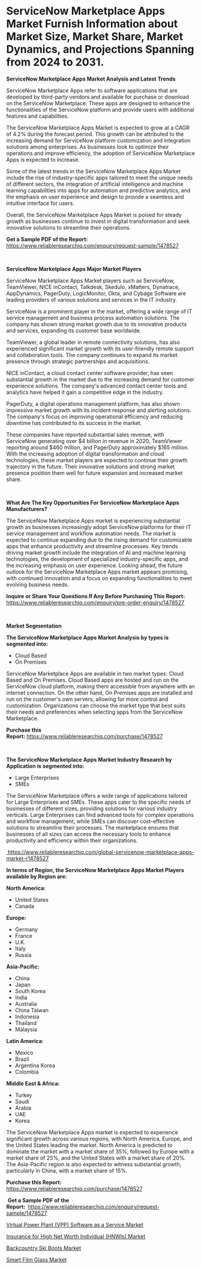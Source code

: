 <p><h1>ServiceNow Marketplace Apps Market Furnish Information about Market Size, Market Share, Market Dynamics, and Projections Spanning from 2024 to 2031.</h1></p><p><strong>ServiceNow Marketplace Apps Market Analysis and Latest Trends</strong></p>
<p><p>ServiceNow Marketplace Apps refer to software applications that are developed by third-party vendors and available for purchase or download on the ServiceNow Marketplace. These apps are designed to enhance the functionalities of the ServiceNow platform and provide users with additional features and capabilities.</p><p>The ServiceNow Marketplace Apps Market is expected to grow at a CAGR of 4.2% during the forecast period. This growth can be attributed to the increasing demand for ServiceNow platform customization and integration solutions among enterprises. As businesses look to optimize their operations and improve efficiency, the adoption of ServiceNow Marketplace Apps is expected to increase.</p><p>Some of the latest trends in the ServiceNow Marketplace Apps Market include the rise of industry-specific apps tailored to meet the unique needs of different sectors, the integration of artificial intelligence and machine learning capabilities into apps for automation and predictive analytics, and the emphasis on user experience and design to provide a seamless and intuitive interface for users.</p><p>Overall, the ServiceNow Marketplace Apps Market is poised for steady growth as businesses continue to invest in digital transformation and seek innovative solutions to streamline their operations.</p></p>
<p><strong>Get a Sample PDF of the Report:&nbsp;</strong> <a href="https://www.reliableresearchiq.com/enquiry/request-sample/1478527">https://www.reliableresearchiq.com/enquiry/request-sample/1478527</a></p>
<p>&nbsp;</p>
<p><strong>ServiceNow Marketplace Apps Major Market Players</strong></p>
<p><p>ServiceNow Marketplace Apps Market players such as ServiceNow, TeamViewer, NICE inContact, Talkdesk, Skedulo, xMatters, Dynatrace, AppDynamics, PagerDuty, LogicMonitor, Okta, and Cybage Software are leading providers of various solutions and services in the IT industry.</p><p>ServiceNow is a prominent player in the market, offering a wide range of IT service management and business process automation solutions. The company has shown strong market growth due to its innovative products and services, expanding its customer base worldwide.</p><p>TeamViewer, a global leader in remote connectivity solutions, has also experienced significant market growth with its user-friendly remote support and collaboration tools. The company continues to expand its market presence through strategic partnerships and acquisitions.</p><p>NICE inContact, a cloud contact center software provider, has seen substantial growth in the market due to the increasing demand for customer experience solutions. The company's advanced contact center tools and analytics have helped it gain a competitive edge in the industry.</p><p>PagerDuty, a digital operations management platform, has also shown impressive market growth with its incident response and alerting solutions. The company's focus on improving operational efficiency and reducing downtime has contributed to its success in the market.</p><p>These companies have reported substantial sales revenue, with ServiceNow generating over $4 billion in revenue in 2020, TeamViewer reporting around $460 million, and PagerDuty approximately $165 million. With the increasing adoption of digital transformation and cloud technologies, these market players are expected to continue their growth trajectory in the future. Their innovative solutions and strong market presence position them well for future expansion and increased market share.</p></p>
<p>&nbsp;</p>
<p><strong>What Are The Key Opportunities For ServiceNow Marketplace Apps Manufacturers?</strong></p>
<p><p>The ServiceNow Marketplace Apps market is experiencing substantial growth as businesses increasingly adopt ServiceNow platforms for their IT service management and workflow automation needs. The market is expected to continue expanding due to the rising demand for customizable apps that enhance productivity and streamline processes. Key trends driving market growth include the integration of AI and machine learning technologies, the development of specialized industry-specific apps, and the increasing emphasis on user experience. Looking ahead, the future outlook for the ServiceNow Marketplace Apps market appears promising, with continued innovation and a focus on expanding functionalities to meet evolving business needs.</p></p>
<p><strong>Inquire or Share Your Questions If Any Before Purchasing This Report:</strong> <a href="https://www.reliableresearchiq.com/enquiry/pre-order-enquiry/1478527">https://www.reliableresearchiq.com/enquiry/pre-order-enquiry/1478527</a></p>
<p>&nbsp;</p>
<p><strong>Market Segmentation</strong></p>
<p><strong>The ServiceNow Marketplace Apps Market Analysis by types is segmented into:</strong></p>
<p><ul><li>Cloud Based</li><li>On Premises</li></ul></p>
<p><p>ServiceNow Marketplace Apps are available in two market types: Cloud Based and On Premises. Cloud Based apps are hosted and run on the ServiceNow cloud platform, making them accessible from anywhere with an internet connection. On the other hand, On Premises apps are installed and run on the customer's own servers, allowing for more control and customization. Organizations can choose the market type that best suits their needs and preferences when selecting apps from the ServiceNow Marketplace.</p></p>
<p><strong>Purchase this Report:&nbsp;</strong><a href="https://www.reliableresearchiq.com/purchase/1478527">https://www.reliableresearchiq.com/purchase/1478527</a></p>
<p>&nbsp;</p>
<p><strong>The ServiceNow Marketplace Apps Market Industry Research by Application is segmented into:</strong></p>
<p><ul><li>Large Enterprises</li><li>SMEs</li></ul></p>
<p><p>The ServiceNow Marketplace offers a wide range of applications tailored for Large Enterprises and SMEs. These apps cater to the specific needs of businesses of different sizes, providing solutions for various industry verticals. Large Enterprises can find advanced tools for complex operations and workflow management, while SMEs can discover cost-effective solutions to streamline their processes. The marketplace ensures that businesses of all sizes can access the necessary tools to enhance productivity and efficiency within their organizations.</p></p>
<p><a href="https://www.reliableresearchiq.com/global-servicenow-marketplace-apps-market-r1478527">&nbsp;https://www.reliableresearchiq.com/global-servicenow-marketplace-apps-market-r1478527</a></p>
<p><strong>In terms of Region, the ServiceNow Marketplace Apps Market Players available by Region are:</strong></p>
<p>
    <p> <strong> North America: </strong>
        <ul>
            <li>United States</li>
            <li>Canada</li>
        </ul>
        </p> 
    <p> <strong> Europe: </strong>
        <ul>
            <li>Germany</li>
            <li>France</li>
            <li>U.K.</li>
            <li>Italy</li>
            <li>Russia</li>
        </ul>
        </p> 
    <p> <strong> Asia-Pacific: </strong>
        <ul>
            <li>China</li>
            <li>Japan</li>
            <li>South Korea</li>
            <li>India</li>
            <li>Australia</li>
            <li>China Taiwan</li>
            <li>Indonesia</li>
            <li>Thailand</li>
            <li>Malaysia</li>
        </ul>
        </p> 
    <p> <strong> Latin America: </strong>
        <ul>
            <li>Mexico</li>
            <li>Brazil</li>
            <li>Argentina Korea</li>
            <li>Colombia</li>
        </ul>
        </p> 
    <p> <strong> Middle East & Africa: </strong>
        <ul>
            <li>Turkey</li>
            <li>Saudi</li>
            <li>Arabia</li>
            <li>UAE</li>
            <li>Korea</li>
        </ul>
    </p>
    </p>
<p><p>The ServiceNow Marketplace Apps market is expected to experience significant growth across various regions, with North America, Europe, and the United States leading the market. North America is predicted to dominate the market with a market share of 35%, followed by Europe with a market share of 25%, and the United States with a market share of 20%. The Asia-Pacific region is also expected to witness substantial growth, particularly in China, with a market share of 15%.</p></p>
<p><strong>Purchase this Report: </strong><a href="https://www.reliableresearchiq.com/purchase/1478527">https://www.reliableresearchiq.com/purchase/1478527</a></p>
<p>&nbsp;<strong>Get a Sample PDF of the Report:&nbsp;&nbsp;</strong><a href="https://www.reliableresearchiq.com/enquiry/request-sample/1478527">https://www.reliableresearchiq.com/enquiry/request-sample/1478527</a></p>
<p><strong></strong></p>
<p><p><a href="https://github.com/JameTravis/Market-Research-Report-List-6/blob/main/virtual-power-plant-vpp-software-as-a-service-market.md">Virtual Power Plant (VPP) Software as a Service Market</a></p><p><a href="https://github.com/qndifksd5/Market-Research-Report-List-1/blob/main/insurance-for-high-net-worth-individual-hnwis-market.md">Insurance for High Net Worth Individual (HNWIs) Market</a></p><p><a href="https://medium.com/@amandawbrown02/backcountry-ski-boots-market-a-global-and-regional-analysis-2024-2031-54cb930e0489">Backcountry Ski Boots Market</a></p><p><a href="https://medium.com/@erickahgreen002024/global-smart-film-glass-market-size-is-expected-to-reach-at-a-cagr-of-14-3-451aa1ed582f">Smart Film Glass Market</a></p></p>